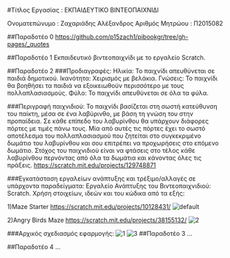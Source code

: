 #Τίτλος Εργασίας : ΕΚΠΑΙΔΕΥΤΙΚΟ ΒΙΝΤΕΟΠΑΙΧΝΙΔΙ

Ονοματεπώνυμο : Ζαχαριάδης Αλέξανδρος
Αριθμός Μητρώου : Π2015082

##Παραδοτέο 0
https://github.com/p15zach1/pibookgr/tree/gh-pages/_quotes

##Παραδοτέο 1
Εκπαιδευτικό βιντεοπαιχνίδι με το εργαλείο Scratch.

##Παραδοτέο 2
###Προδιαγραφές:
Ηλικία: Το παιχνίδι απευθύνεται σε παιδιά δημοτικού.
Ικανότητα: Χειρισμός με βελάκια.
Γνώσεις: Το παιχνίδι θα βοηθήσει τα παιδιά να εξοικειωθούν περισσότερο με τους πολλαπλασιασμούς.
Φύλο: Το παιχνίδι απευθύνεται σε όλα τα φύλα.

###Περιγραφή παιχνιδιού:
Το παιχνίδι βασίζεται στη σωστή κατεύθυνση του παίκτη, μέσα σε ένα λαβύρινθο, με βάση τη γνώση του στην προπαίδεια. Σε κάθε επίπεδο του λαβυρίνθου θα υπάρχουν διάφορες πόρτες με τιμές πάνω τους. Μία από αυτές τις πόρτες έχει το σωστό αποτέλεσμα του πολλαπλασιασμού που ζητείται στο συγκεκριμένο δωμάτιο του λαβυρίνθου και σου επιτρέπει να προχωρήσεις στο επόμενο δωμάτιο. Στόχος του παιχνιδιού είναι να φτάσεις στο τέλος κάθε λαβυρίνθου περνόντας από όλα τα δωμάτια και κάνοντας όλες τις πράξεις. https://scratch.mit.edu/projects/129748871

###Εγκατάσταση εργαλείων ανάπτυξης και τρέξιμο/αλλαγές σε υπάρχοντα παραδείγματα:
Εργαλείο Ανάπτυξης του Βιντεοπαιχνιδιού: Scratch.
Χρήση στοιχείων, ιδεών και του κώδικα από τα εξής:

1)Maze Starter
https://scratch.mit.edu/projects/10128431/
![default](https://cloud.githubusercontent.com/assets/22659306/20116340/8b19e254-a604-11e6-9e6d-b80ef7ed75ab.png)

2)Angry Birds Maze
https://scratch.mit.edu/projects/38155132/
![2](https://cloud.githubusercontent.com/assets/22659306/20116522/382056f4-a605-11e6-9f21-056379dd83d8.png)

###Αρχικός σχεδιασμός εφαρμογής:
![1](https://cloud.githubusercontent.com/assets/22659306/20116596/887f90d8-a605-11e6-8a0d-ca407560f7bb.png)
![3](https://cloud.githubusercontent.com/assets/22659306/20116542/4de16546-a605-11e6-8125-67278227935b.png)
##Παραδοτέο 3
...

##Παραδοτέο 4
...
